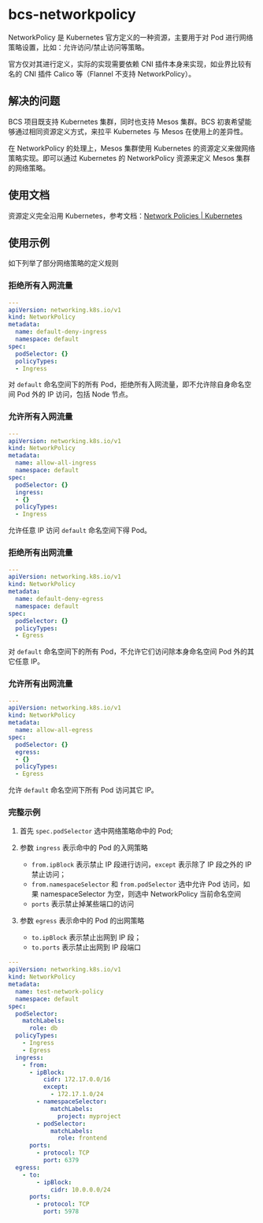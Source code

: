 # bcs-networkpolicy

NetworkPolicy 是 Kubernetes 官方定义的一种资源，主要用于对 Pod 进行网络策略设置，比如：允许访问/禁止访问等策略。

官方仅对其进行定义，实际的实现需要依赖 CNI 插件本身来实现，如业界比较有名的 CNI 插件 Calico 等（Flannel 不支持 NetworkPolicy）。

## 解决的问题

BCS 项目既支持 Kubernetes 集群，同时也支持 Mesos 集群。BCS 初衷希望能够通过相同资源定义方式，来拉平 Kubernetes 与 Mesos 在使用上的差异性。

在 NetworkPolicy 的处理上，Mesos 集群使用 Kubernetes 的资源定义来做网络策略实现。即可以通过 Kubernetes 的 NetworkPolicy 资源来定义 Mesos 集群的网络策略。


## 使用文档

资源定义完全沿用 Kubernetes，参考文档：[Network Policies | Kubernetes](https://kubernetes.io/docs/concepts/services-networking/network-policies/)

## 使用示例

如下列举了部分网络策略的定义规则

### 拒绝所有入网流量

```yaml
---
apiVersion: networking.k8s.io/v1
kind: NetworkPolicy
metadata:
  name: default-deny-ingress
  namespace: default
spec:
  podSelector: {}
  policyTypes:
  - Ingress
```

对 `default` 命名空间下的所有 Pod，拒绝所有入网流量，即不允许除自身命名空间 Pod 外的 IP 访问，包括 Node 节点。

### 允许所有入网流量

```yaml
---
apiVersion: networking.k8s.io/v1
kind: NetworkPolicy
metadata:
  name: allow-all-ingress
  namespace: default
spec:
  podSelector: {}
  ingress:
  - {}
  policyTypes:
  - Ingress
```

允许任意 IP 访问 `default` 命名空间下得 Pod。

### 拒绝所有出网流量

```yaml
---
apiVersion: networking.k8s.io/v1
kind: NetworkPolicy
metadata:
  name: default-deny-egress
  namespace: default
spec:
  podSelector: {}
  policyTypes:
  - Egress
```

对 `default` 命名空间下的所有 Pod，不允许它们访问除本身命名空间 Pod 外的其它任意 IP。

### 允许所有出网流量

```yaml
---
apiVersion: networking.k8s.io/v1
kind: NetworkPolicy
metadata:
  name: allow-all-egress
spec:
  podSelector: {}
  egress:
  - {}
  policyTypes:
  - Egress
```

允许 `default` 命名空间下所有 Pod 访问其它 IP。

### 完整示例

1. 首先 `spec.podSelector` 选中网络策略命中的 Pod;


2. 参数 `ingress` 表示命中的 Pod 的入网策略
    - `from.ipBlock` 表示禁止 IP 段进行访问，`except` 表示除了 IP 段之外的 IP 禁止访问；
    - `from.namespaceSelector` 和 `from.podSelector` 选中允许 Pod 访问，如果 namespaceSelector 为空，则选中 NetworkPolicy 当前命名空间
    - `ports` 表示禁止掉某些端口的访问

3. 参数 `egress` 表示命中的 Pod 的出网策略
    - `to.ipBlock` 表示禁止出网到 IP 段；
    - `to.ports` 表示禁止出网到 IP 段端口

```yaml
---
apiVersion: networking.k8s.io/v1
kind: NetworkPolicy
metadata:
  name: test-network-policy
  namespace: default
spec:
  podSelector:
    matchLabels:
      role: db
  policyTypes:
    - Ingress
    - Egress
  ingress:
    - from:
      - ipBlock:
          cidr: 172.17.0.0/16
          except:
            - 172.17.1.0/24
        - namespaceSelector:
            matchLabels:
              project: myproject
        - podSelector:
            matchLabels:
              role: frontend
      ports:
        - protocol: TCP
          port: 6379
  egress:
    - to:
        - ipBlock:
            cidr: 10.0.0.0/24
      ports:
        - protocol: TCP
          port: 5978
```

